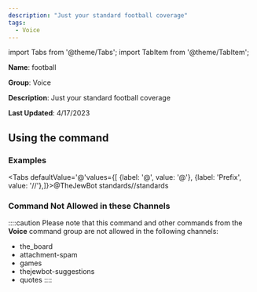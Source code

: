 ```yaml
---
description: "Just your standard football coverage"
tags:
  - Voice
---
```

import Tabs from '@theme/Tabs';
import TabItem from '@theme/TabItem';

**Name**: football

**Group**: Voice

**Description**: Just your standard football coverage

**Last Updated**: 4/17/2023

## Using the command

### Examples
<Tabs defaultValue='@'values={[ {label: '@', value: '@'}, {label: 'Prefix', value: '//'},]}><TabItem value='@'>@TheJewBot standards</TabItem><TabItem value='//'>//standards</TabItem></Tabs>

### Command Not Allowed in these Channels
::::caution Please note that this command and other commands from the **Voice** command group are not allowed in the following channels:
- the_board
- attachment-spam
- games
- thejewbot-suggestions
- quotes
::::